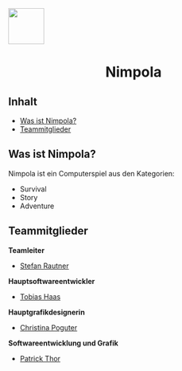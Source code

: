 <img src="https://via.placeholder.com/72" width=72 height=72>
<h1><center>Nimpola</center></h1>

## Inhalt

- [Was ist Nimpola?](#was-ist-nimpola)
- [Teammitglieder](#teammitglieder)

## Was ist Nimpola?

Nimpola ist ein Computerspiel aus den Kategorien:

- Survival
- Story
- Adventure

## Teammitglieder

**Teamleiter**

- [Stefan Rautner](https://github.com/StefanRautner)


**Hauptsoftwareentwickler**

- [Tobias Haas](https://github.com/HazeAT)


**Hauptgrafikdesignerin**

- [Christina Poguter](https://github.com/Chris-tll/)

**Softwareentwicklung und Grafik**

- [Patrick Thor](https://github.com/Patho2005Thorick)
